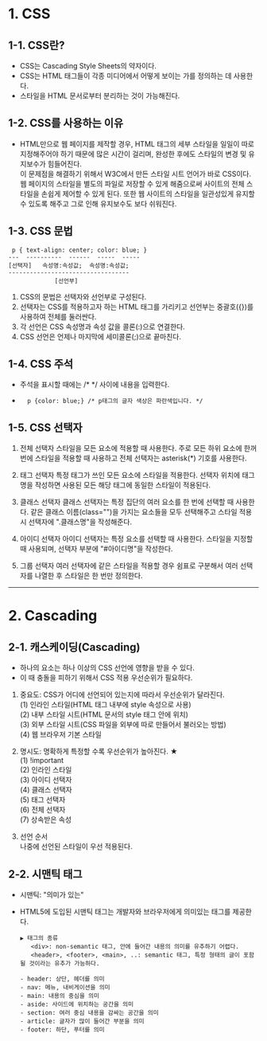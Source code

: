 # 1. CSS
## 1-1. CSS란?
   - CSS는 Cascading Style Sheets의 약자이다.
   - CSS는 HTML 태그들이 각종 미디어에서 어떻게 보이는 가를 정의하는 데 사용한다.
   - 스타일을 HTML 문서로부터 분리하는 것이 가능해진다.

## 1-2. CSS를 사용하는 이유
  - HTML만으로 웹 페이지를 제작할 경우, HTML 태그의 세부 스타일을 일일이 따로 지정해주어야 하기 때문에 많은 시간이 걸리며, 완성한 후에도 스타일의 변경 및 유지보수가 힘들어진다.  
    이 문제점을 해결하기 위해서 W3C에서 만든 스타일 시트 언어가 바로 CSS이다. 웹 페이지의 스타일을 별도의 파일로 저장할 수 있게 해줌으로써 사이트의 전체 스타일을 손쉽게 제어할 수 있게 된다.
    또한 웹 사이트의 스타일을 일관성있게 유지할 수 있도록 해주고 그로 인해 유지보수도 보다 쉬워진다.

## 1-3. CSS 문법
     p { text-align: center; color: blue; }
    ---  ----------  ------  -----  -----
    [선택자]   속성명:속성값;  속성명:속성값;
    ----------------------------------
                 [선언부]

   1. CSS의 문법은 선택자와 선언부로 구성된다.
   2. 선택자는 CSS를 적용하고자 하는 HTML 태그를 가리키고
       선언부는 중괄호({})를 사용하여 전체를 둘러싼다.
   3. 각 선언은 CSS 속성명과 속성 값을 콜론(:)으로 연결한다.
   4. CSS 선언은 언제나 마지막에 세미콜론(;)으로 끝마친다.   

## 1-4. CSS 주석
- 주석을 표시할 때에는 /* */ 사이에 내용을 입력한다.
-       p {color: blue;} /* p태그의 글자 색상은 파란색입니다. */

## 1-5. CSS 선택자
   1. 전체 선택자
      스타일을 모든 요소에 적용할 때 사용한다.
      주로 모든 하위 요소에 한꺼번에 스타일을 적용할 때 사용하고
      전체 선택자는 asterisk(*) 기호를 사용한다.

   2. 태그 선택자
      특정 태그가 쓰인 모든 요소에 스타일을 적용한다.
      선택자 위치에 태그명을 작성하면 사용된 모든 해당 태그에 동일한 스타일이 적용된다.

   3. 클래스 선택자
      클래스 선택자는 특정 집단의 여러 요소를 한 번에 선택할 때 사용한다.
      같은 클래스 이름(class="")을 가지는 요소들을 모두 선택해주고
      스타일 적용 시 선택자에 ".클래스명"을 작성해준다.

   4. 아이디 선택자
      아이디 선택자는 특정 요소를 선택할 때 사용한다.
      스타일을 지정할 때 사용되며, 선택자 부분에 "#아이디명"을 작성한다.

   5. 그룹 선택자
      여러 선택자에 같은 스타일을 적용할 경우 쉼표로 구분해서 여러 선택자를
      나열한 후 스타일은 한 번만 정의한다.
<hr/>

# 2. Cascading
## 2-1. 캐스케이딩(Cascading)
   - 하나의 요소는 하나 이상의 CSS 선언에 영향을 받을 수 있다.
   - 이 때 충돌을 피하기 위해서 CSS 적용 우선순위가 필요하다.

   1. 중요도: CSS가 어디에 선언되어 있는지에 따라서 우선순위가 달라진다.  
      (1) 인라인 스타일(HTML 태그 내부에 style 속성으로 사용)  
      (2) 내부 스타일 시트(HTML 문서의 style 태그 안에 위치)  
      (3) 외부 스타일 시트(CSS 파일을 외부에 따로 만들어서 불러오는 방법)  
      (4) 웹 브라우저 기본 스타일  

   2. 명시도: 명확하게 특정할 수록 우선순위가 높아진다. ★  
      (1) !important  
      (2) 인라인 스타일  
      (3) 아이디 선택자  
      (4) 클래스 선택자  
      (5) 태그 선택자  
      (6) 전체 선택자  
      (7) 상속받은 속성  


   3. 선언 순서  
      나중에 선언된 스타일이 우선 적용된다.  

## 2-2. 시맨틱 태그
   - 시맨틱: "의미가 있는"
   - HTML5에 도입된 시맨틱 태그는 개발자와 브라우저에게 의미있는 태그를 제공한다.

         ▶ 태그의 종류
            <div>: non-semantic 태그, 안에 들어간 내용의 의미를 유추하기 어렵다.
            <header>, <footer>, <main>, ..: semantic 태그, 특정 형태의 글이 포함될 것이라는 유추가 가능하다.
   
         - header: 상단, 헤더를 의미
         - nav: 메뉴, 내비게이션을 의미
         - main: 내용의 중심을 의미
         - aside: 사이드에 위치하는 공간을 의미
         - section: 여러 중심 내용을 감싸는 공간을 의미
         - article: 글자가 많이 들어간 부분을 의미
         - footer: 하단, 푸터를 의미
